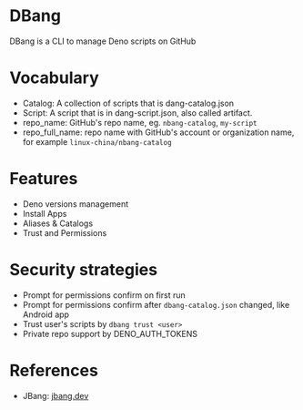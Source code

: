 DBang
============

DBang is a CLI to manage Deno scripts on GitHub

# Vocabulary

* Catalog: A collection of scripts that is dang-catalog.json
* Script: A script that is in dang-script.json, also called artifact.
* repo_name: GitHub's repo name, eg. `nbang-catalog`, `my-script`
* repo_full_name: repo name with GitHub's account or organization name, for example `linux-china/nbang-catalog`

# Features

* Deno versions management
* Install Apps
* Aliases & Catalogs
* Trust and Permissions

# Security strategies

* Prompt for permissions confirm on first run
* Prompt for permissions confirm after `dbang-catalog.json` changed, like Android app
* Trust user's scripts by `dbang trust <user>`
* Private repo support by DENO_AUTH_TOKENS

# References

* JBang: [jbang.dev](https://jbang.dev)
